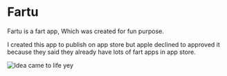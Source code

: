 # Fartu
Fartu is a fart app, Which was created for fun purpose.

I created this app to publish on app store but apple declined to approved it because they said they already have lots of fart apps in app store.

![Idea came to life  yey](https://user-images.githubusercontent.com/60531116/120532026-dfb27700-c3a4-11eb-8b2e-03c56c5b77b2.gif)
